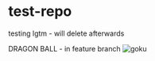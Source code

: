 # test-repo
testing lgtm - will delete afterwards

DRAGON BALL - in feature branch
![goku](http://4.bp.blogspot.com/-zk3Jwt3FueY/UCl0Fg8hSOI/AAAAAAAAC7Q/z1bDHBn3dz8/s1600/Captura+de+pantalla+2011-10-22+a+las+14.48.22.png)
